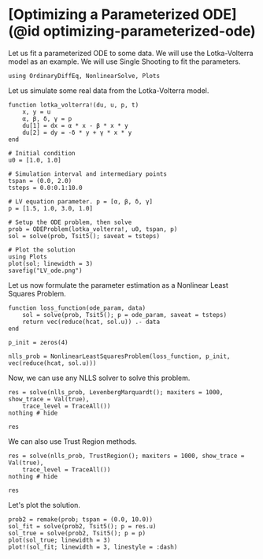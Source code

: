 # [Optimizing a Parameterized ODE](@id optimizing-parameterized-ode)

Let us fit a parameterized ODE to some data. We will use the Lotka-Volterra model as an
example. We will use Single Shooting to fit the parameters.

```@example parameterized_ode
using OrdinaryDiffEq, NonlinearSolve, Plots
```

Let us simulate some real data from the Lotka-Volterra model.

```@example parameterized_ode
function lotka_volterra!(du, u, p, t)
    x, y = u
    α, β, δ, γ = p
    du[1] = dx = α * x - β * x * y
    du[2] = dy = -δ * y + γ * x * y
end

# Initial condition
u0 = [1.0, 1.0]

# Simulation interval and intermediary points
tspan = (0.0, 2.0)
tsteps = 0.0:0.1:10.0

# LV equation parameter. p = [α, β, δ, γ]
p = [1.5, 1.0, 3.0, 1.0]

# Setup the ODE problem, then solve
prob = ODEProblem(lotka_volterra!, u0, tspan, p)
sol = solve(prob, Tsit5(); saveat = tsteps)

# Plot the solution
using Plots
plot(sol; linewidth = 3)
savefig("LV_ode.png")
```

Let us now formulate the parameter estimation as a Nonlinear Least Squares Problem.

```@example parameterized_ode
function loss_function(ode_param, data)
    sol = solve(prob, Tsit5(); p = ode_param, saveat = tsteps)
    return vec(reduce(hcat, sol.u)) .- data
end

p_init = zeros(4)

nlls_prob = NonlinearLeastSquaresProblem(loss_function, p_init, vec(reduce(hcat, sol.u)))
```

Now, we can use any NLLS solver to solve this problem.

```@example parameterized_ode
res = solve(nlls_prob, LevenbergMarquardt(); maxiters = 1000, show_trace = Val(true),
    trace_level = TraceAll())
nothing # hide
```

```@example parameterized_ode
res
```

We can also use Trust Region methods.

```@example parameterized_ode
res = solve(nlls_prob, TrustRegion(); maxiters = 1000, show_trace = Val(true),
    trace_level = TraceAll())
nothing # hide
```

```@example parameterized_ode
res
```

Let's plot the solution.

```@example parameterized_ode
prob2 = remake(prob; tspan = (0.0, 10.0))
sol_fit = solve(prob2, Tsit5(); p = res.u)
sol_true = solve(prob2, Tsit5(); p = p)
plot(sol_true; linewidth = 3)
plot!(sol_fit; linewidth = 3, linestyle = :dash)
```
